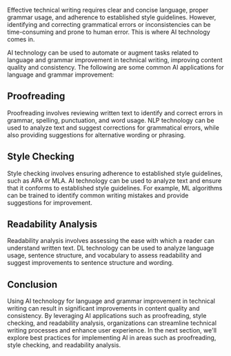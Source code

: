 
Effective technical writing requires clear and concise language, proper grammar usage, and adherence to established style guidelines. However, identifying and correcting grammatical errors or inconsistencies can be time-consuming and prone to human error. This is where AI technology comes in.

AI technology can be used to automate or augment tasks related to language and grammar improvement in technical writing, improving content quality and consistency. The following are some common AI applications for language and grammar improvement:

Proofreading
------------

Proofreading involves reviewing written text to identify and correct errors in grammar, spelling, punctuation, and word usage. NLP technology can be used to analyze text and suggest corrections for grammatical errors, while also providing suggestions for alternative wording or phrasing.

Style Checking
--------------

Style checking involves ensuring adherence to established style guidelines, such as APA or MLA. AI technology can be used to analyze text and ensure that it conforms to established style guidelines. For example, ML algorithms can be trained to identify common writing mistakes and provide suggestions for improvement.

Readability Analysis
--------------------

Readability analysis involves assessing the ease with which a reader can understand written text. DL technology can be used to analyze language usage, sentence structure, and vocabulary to assess readability and suggest improvements to sentence structure and wording.

Conclusion
----------

Using AI technology for language and grammar improvement in technical writing can result in significant improvements in content quality and consistency. By leveraging AI applications such as proofreading, style checking, and readability analysis, organizations can streamline technical writing processes and enhance user experience. In the next section, we'll explore best practices for implementing AI in areas such as proofreading, style checking, and readability analysis.
